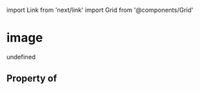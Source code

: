 import Link from 'next/link'
import Grid from '@components/Grid'

# image

undefined

## Property of



